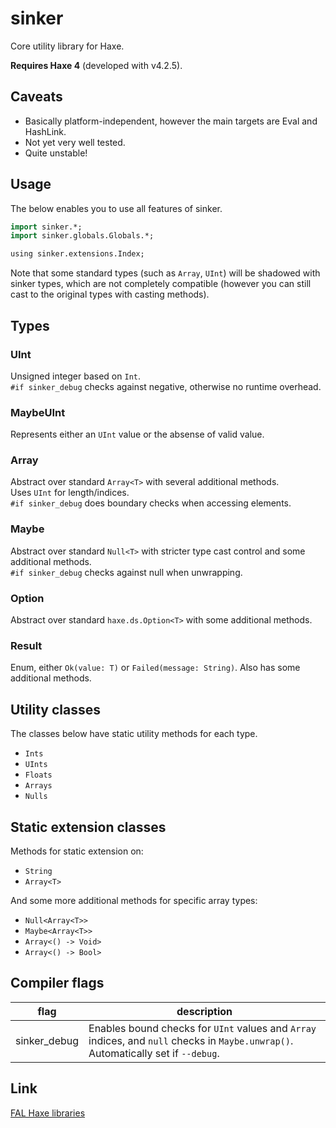 # sinker

Core utility library for Haxe.

**Requires Haxe 4** (developed with v4.2.5).


## Caveats

- Basically platform-independent, however the main targets are Eval and HashLink.
- Not yet very well tested.
- Quite unstable!


## Usage

The below enables you to use all features of sinker.

```haxe
import sinker.*;
import sinker.globals.Globals.*;

using sinker.extensions.Index;
```

Note that some standard types (such as `Array`, `UInt`) will be shadowed with sinker types, which are not completely compatible (however you can still cast to the original types with casting methods).


## Types

### UInt

Unsigned integer based on `Int`.  
`#if sinker_debug` checks against negative, otherwise no runtime overhead.

### MaybeUInt

Represents either an `UInt` value or the absense of valid value.

### Array<T>

Abstract over standard `Array<T>` with several additional methods.  
Uses `UInt` for length/indices.  
`#if sinker_debug` does boundary checks when accessing elements.

### Maybe<T>

Abstract over standard `Null<T>` with stricter type cast control and some additional methods.  
`#if sinker_debug` checks against null when unwrapping.

### Option<T>

Abstract over standard `haxe.ds.Option<T>` with some additional methods.

### Result<T>

Enum, either `Ok(value: T)` or `Failed(message: String)`. Also has some additional methods.


## Utility classes

The classes below have static utility methods for each type.

- `Ints`
- `UInts`
- `Floats`
- `Arrays`
- `Nulls`


## Static extension classes

Methods for static extension on:

- `String`
- `Array<T>`

And some more additional methods for specific array types:

- `Null<Array<T>>`
- `Maybe<Array<T>>`
- `Array<() -> Void>`
- `Array<() -> Bool>`


## Compiler flags

|flag|description|
|---|---|
|sinker_debug|Enables bound checks for `UInt` values and `Array` indices, and `null` checks in `Maybe.unwrap()`. Automatically set if `--debug`.|


## Link

[FAL Haxe libraries](https://github.com/fal-works/fal-haxe-libraries)
